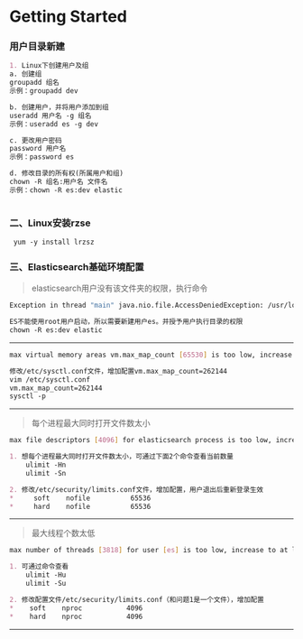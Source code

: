 # Getting Started

### 用户目录新建
```markdown
1. Linux下创建用户及组
a. 创建组 
groupadd 组名
示例：groupadd dev 

b. 创建用户，并将用户添加到组
useradd 用户名 -g 组名
示例：useradd es -g dev

c. 更改用户密码
password 用户名
示例：password es

d. 修改目录的所有权(所属用户和组)
chown -R 组名:用户名 文件名
示例：chown -R es:dev elastic



```


### 二、Linux安装rzse
```markdown
 yum -y install lrzsz
```


### 三、Elasticsearch基础环境配置
> elasticsearch用户没有该文件夹的权限，执行命令
```bash
Exception in thread "main" java.nio.file.AccessDeniedException: /usr/local/elasticsearch/elasticsearch-6.2.2-1/config/jvm.options
```
```markdown
ES不能使用root用户启动，所以需要新建用户es。并授予用户执行目录的权限
chown -R es:dev elastic
```
---
> 
```bash
max virtual memory areas vm.max_map_count [65530] is too low, increase to at least [262144]
```
```markdown
修改/etc/sysctl.conf文件，增加配置vm.max_map_count=262144
vim /etc/sysctl.conf 
vm.max_map_count=262144
sysctl -p
```
---
> 每个进程最大同时打开文件数太小
```bash
max file descriptors [4096] for elasticsearch process is too low, increase to at least [65536]
```
```markdown
1. 想每个进程最大同时打开文件数太小，可通过下面2个命令查看当前数量
    ulimit -Hn
    ulimit -Sn

2. 修改/etc/security/limits.conf文件，增加配置，用户退出后重新登录生效
*     soft    nofile          65536
*     hard    nofile          65536
```
---
> 最大线程个数太低
```bash
max number of threads [3818] for user [es] is too low, increase to at least [4096]
```
```markdown
1. 可通过命令查看
    ulimit -Hu
    ulimit -Su

2. 修改配置文件/etc/security/limits.conf（和问题1是一个文件），增加配置
*    soft    nproc           4096
*    hard    nproc           4096

```
---